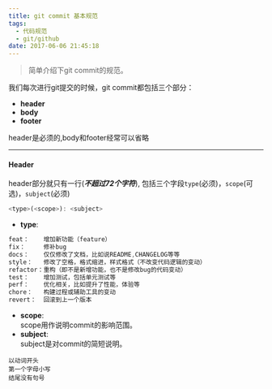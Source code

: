 ```yaml
---
title: git commit 基本规范
tags:
  - 代码规范
  - git/github
date: 2017-06-06 21:45:18
---
```


> 简单介绍下git commit的规范。 

我们每次进行git提交的时候，git commit都包括三个部分：    
- **header**
- **body**
- **footer**  

header是必须的,body和footer经常可以省略

***
#### Header   

header部分就只有一行(***不超过72个字符***), 包括三个字段``type``(必须)，``scope``(可选)，``subject``(必须)
``` javascript
<type>(<scope>): <subject>
```

- **type**:
``` javascript
feat：    增加新功能（feature）
fix：     修补bug
docs：    仅仅修改了文档，比如说README,CHANGELOG等等
style：   修改了空格，格式缩进，样式格式（不改变代码逻辑的变动）
refactor：重构（即不是新增功能，也不是修改bug的代码变动）
test：    增加测试，包括单元测试等
perf：    优化相关，比如提升了性能，体验等
chore：   构建过程或辅助工具的变动
revert：  回滚到上一个版本
```
- **scope**:  
scope用作说明commit的影响范围。
- **subject**:  
subject是对commit的简短说明。  
```
以动词开头
第一个字母小写
结尾没有句号
```